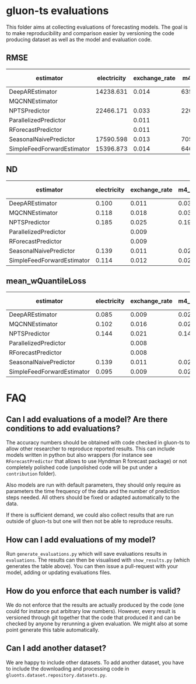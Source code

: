 # gluon-ts evaluations

This folder aims at collecting evaluations of forecasting models. The goal is to make reproducibility and comparison easier by versioning the code producing dataset as well as the model and evaluation code.


## RMSE

estimator | electricity | exchange_rate | m4_daily | m4_hourly | m4_monthly | m4_quarterly | m4_weekly | m4_yearly | solar-energy | traffic
---- | ---- | ---- | ---- | ---- | ---- | ---- | ---- | ---- | ---- | ----
DeepAREstimator | 14238.631 | 0.014 | 635.905 | 1344.878 | 1405.169 | 1405.009 | 613.102 | 1865.383 | 31.510 | 0.025
MQCNNEstimator |  |  |  |  |  |  |  |  |  | 
NPTSPredictor | 22466.171 | 0.033 | 2205.998 | 2837.655 | 2614.135 | 3250.483 | 3638.738 | 4213.817 | 53.566 | 0.031
ParallelizedPredictor |  | 0.011 |  |  |  |  |  |  | 65.977 | 
RForecastPredictor |  | 0.011 |  |  |  |  |  |  |  | 
SeasonalNaivePredictor | 17590.598 | 0.013 | 705.425 | 1901.146 | 1628.794 | 1577.303 | 673.443 | 2016.458 | 62.518 | 0.037
SimpleFeedForwardEstimator | 15396.873 | 0.014 | 646.524 | 2360.828 | 1446.087 | 1442.306 | 683.172 | 1972.476 | 35.511 | 0.034

## ND

estimator | electricity | exchange_rate | m4_daily | m4_hourly | m4_monthly | m4_quarterly | m4_weekly | m4_yearly | solar-energy | traffic
---- | ---- | ---- | ---- | ---- | ---- | ---- | ---- | ---- | ---- | ----
DeepAREstimator | 0.100 | 0.011 | 0.030 | 0.042 | 0.125 | 0.102 | 0.060 | 0.152 | 0.490 | 0.150
MQCNNEstimator | 0.118 | 0.018 | 0.034 | 0.085 | 0.131 | 0.104 | 0.068 | 0.150 | 0.707 | 0.311
NPTSPredictor | 0.185 | 0.025 | 0.190 | 0.063 | 0.293 | 0.334 | 0.389 | 0.442 | 1.026 | 0.225
ParallelizedPredictor |  | 0.009 |  |  |  |  |  |  | 1.359 | 
RForecastPredictor |  | 0.009 |  |  |  |  |  |  |  | 
SeasonalNaivePredictor | 0.139 | 0.011 | 0.028 | 0.048 | 0.146 | 0.119 | 0.063 | 0.161 | 1.000 | 0.251
SimpleFeedForwardEstimator | 0.114 | 0.012 | 0.027 | 0.055 | 0.130 | 0.100 | 0.062 | 0.156 | 0.525 | 0.254

## mean_wQuantileLoss

estimator | electricity | exchange_rate | m4_daily | m4_hourly | m4_monthly | m4_quarterly | m4_weekly | m4_yearly | solar-energy | traffic
---- | ---- | ---- | ---- | ---- | ---- | ---- | ---- | ---- | ---- | ----
DeepAREstimator | 0.085 | 0.009 | 0.025 | 0.033 | 0.115 | 0.087 | 0.048 | 0.128 | 0.398 | 0.126
MQCNNEstimator | 0.102 | 0.016 | 0.028 | 0.065 | 0.123 | 0.089 | 0.060 | 0.124 | 0.627 | 0.274
NPTSPredictor | 0.144 | 0.021 | 0.145 | 0.048 | 0.233 | 0.255 | 0.297 | 0.355 | 0.825 | 0.179
ParallelizedPredictor |  | 0.008 |  |  |  |  |  |  | 1.774 | 
RForecastPredictor |  | 0.008 |  |  |  |  |  |  |  | 
SeasonalNaivePredictor | 0.139 | 0.011 | 0.028 | 0.048 | 0.146 | 0.119 | 0.063 | 0.161 | 1.000 | 0.251
SimpleFeedForwardEstimator | 0.095 | 0.009 | 0.023 | 0.044 | 0.119 | 0.085 | 0.053 | 0.127 | 0.436 | 0.213


# FAQ

## Can I add evaluations of a model? Are there conditions to add evaluations?
The accuracy numbers should be obtained with code checked in gluon-ts to allow other researcher to reproduce reported results. 
This can include models written in python but also wrappers (for instance see `RForecastPredictor` that allows to use Hyndman R forecast package) or not completely polished code (unpolished code will be put under a `contribution` folder). 

Also models are run with default parameters, they should only require as parameters the time frequency of the data and the number of prediction steps needed. All others should be fixed or adapted automatically to the data.

If there is sufficient demand, we could also collect results that are run outside of gluon-ts but one will then not be able to reproduce results.


## How can I add evaluations of my model?
Run `generate_evaluations.py` which will save evaluations results in `evaluations`. The results can then be visualised with `show_results.py` (which generates the table above). 
You can then issue a pull-request with your model, adding or updating evaluations files.


## How do you enforce that each number is valid?

We do not enforce that the results are actually produced by the code (one could for instance put arbitrary 
low numbers). 
However, every result is versioned through git together that the code that produced it and can be checked by anyone 
by rerunning a given evaluation. We might also at some point generate this table automatically.


## Can I add another dataset?
We are happy to include other datasets.
To add another dataset, you have to include the downloading and processing code in 
`gluonts.dataset.repository.datasets.py`.


